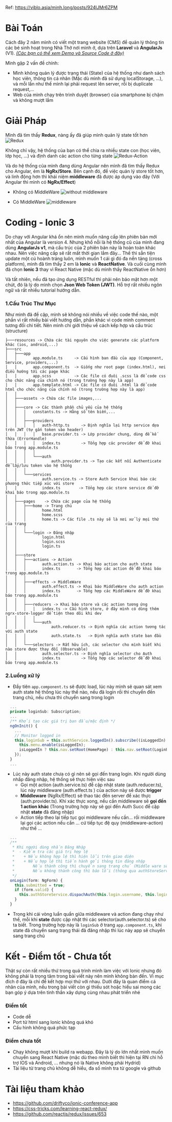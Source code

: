 Ref: https://viblo.asia/minh.long/posts/924lJMr6ZPM

# Bài Toán
Cách đây 2 năm mình có viết một trang website (CMS) để quản lý thông tin các bé sinh hoạt trong Nhà Thờ nơi mình ở, dựa trên **Laravel** và **AngularJs** (V1). [*(Các bạn có thể xem Demo và Source Code ở đây)*](https://github.com/minhlong/NamHoa-TNTTNamHoa)

Mình gặp 2 vấn đề chính:
*  Mình không quản lý được trạng thái (State) của hệ thống như danh sách học viên, thông tin cá nhân (Mặc dù mình đã sử dụng localStorage, ...), và mỗi lần như thế mình lại phải request lên server, rồi bị duplicate request,...
* Web của mình chạy trên trình duyệt (browser) của smartphone bị chậm và không mượt lắm

# Giải Pháp
Mình đã tìm thấy **Redux**, nàng ấy đã giúp mình quản lý state tốt hơn
![Redux](https://raw.githubusercontent.com/minhlong/Ionic3-JWT-NgRx-Effect/master/doc/redux-article-3-03.png)

Không chỉ vậy, hệ thống của bạn có thể chia ra nhiều state con (học viên, lớp học, ...) và định danh các action cho từng state
![Redux-Action](https://raw.githubusercontent.com/minhlong/Ionic3-JWT-NgRx-Effect/master/doc/redux-article-3-04.png)

Và do hệ thống của mình đang dùng Angular nên mình đã tìm thấy Redux cho Angular, ẻm là **NgRx/Store**. Bên cạnh đó, để việc quản lý store tốt hơn, và linh động hơn thì khái niệm **middleware** đã được áp dụng vào đây (Với Angular thì mình có **NgRx/Effect**)

* Không có MiddleWare
![without middleware](https://raw.githubusercontent.com/minhlong/Ionic3-JWT-NgRx-Effect/master/doc/withoutM.gif)

* Có MiddleWare
![middleware](https://raw.githubusercontent.com/minhlong/Ionic3-JWT-NgRx-Effect/master/doc/withM.gif)


# Coding - Ionic 3
Do chạy với Angular khá ổn nên mình muốn nâng cấp lên phiên bản mới nhất của Angular là version 4. Nhưng khổ nỗi là hệ thống cũ của mình đang dùng **AngularJs v1**, mà cấu trúc của 2 phiên bản này là hoàn toàn khác nhau. Nên việc nâng cấp sẽ rất mất thời gian lắm đây... Thế thì sẵn tiện update một cú hoành tráng luôn, mình muốn 1 cái gì đó đa nền tảng (cross platform), mình đã tìm thấy 2 em là **Ionic** và **ReactNative**. Và cuối cùng mình đã chọn **Ionic 3** thay vì React Native (mặc dù mình thấy ReactNative ổn hơn)

Và tất nhiên, nếu đã tạo ứng dụng RESTful thì phải nên bảo mật hơn một chút, đó là lý do mình chọn **Json Web Token (JWT)**. Hỗ trợ rất nhiều ngôn ngữ và rất nhiều tutorial hướng dẫn.

### 1.Cấu Trúc Thư Mục
Như mình đã đề cập, mình sẽ không nói nhiều về việc code thế nào, một phần vì rất nhiều bài viết hướng dẫn, phần khác vì code mình comment tương đối chi tiết. Nên mình chỉ giới thiệu về cách kếp hợp và cấu trúc (structure)

    ├───resources -> Chứa các tài nguyên cho việc generate các platform khác (ios, android,...)
    ├───src
    │   ├───app
    │   │       app.module.ts     -> Cấu hình ban đầu của app (Component, Service, providers,...)
    │   │       app.component.ts  -> Giống như root page (index.html), nơi điều hướng tới các page khác
    │   │       app.scss          -> Các file có đuôi .scss là để code css cho chức năng của chính nó (trong trường hợp này là app)
    │   │       app.template.html -> Các file có đuôi .html là để code html cho chức năng của chính nó (trong trường hợp này là app)
    │   │
    │   ├───assets -> Chứa các file images,... 
    │   │
    │   ├───core -> Các thành phần chủ yếu của hệ thống
    │   │   │   constants.ts -> Hằng số tên biến,...
    │   │   │
    │   │   ├───providers
    │   │   │   │   auth-http.ts     -> Định nghĩa lại http service dựa trên JWT (tự gắn token vào header)
    │   │   │   │   base.provider.ts -> Lớp provider chung, dùng để kế thừa (ErrorHandle)
    │   │   │   │   index.ts         -> Tổng hợp các provider để đỡ khai báo trong app.module.ts
    │   │   │   │
    │   │   │   └───auth
    │   │   │           auth.provider.ts -> Tạo các kết nối Authenticate để lấy/lưu token vào hệ thống
    │   │   │
    │   │   └───services
    │   │           auth.service.ts -> Store Auth Service khai báo các phương thức tiếp xúc với store
    │   │           index.ts        -> Tổng hợp các store service để đỡ khai báo trong app.module.ts
    │   │
    │   ├───pages    -> Chứa các page của hệ thống
    │   │   ├───home -> Trang chủ
    │   │   │       home.html
    │   │   │       home.scss
    │   │   │       home.ts -> Các file .ts này sẽ là nơi xử lý mọi thứ của trang
    │   │   │
    │   │   └───login -> Đăng nhập
    │   │           login.html
    │   │           login.scss
    │   │           login.ts
    │   │
    │   ├───store
    │   │   ├───actions -> Action
    │   │   │       auth.action.ts -> Khai báo action cho auth state
    │   │   │       index.ts       -> Tổng hợp các action để đỡ khai báo trong app.module.ts
    │   │   │
    │   │   ├───effects -> MiddleWare
    │   │   │       auth.effect.ts -> Khai báo MiddleWare cho auth action
    │   │   │       index.ts       -> Tổng hợp các MiddleWare để đỡ khai báo trong app.module.ts
    │   │   │
    │   │   ├───reducers -> Khai báo store và các action tương ứng
    │   │   │   │   index.ts -> Cấu hình store, ở đây mình có dùng thêm ngrx-store-logger để tiện theo dõi khi dev
    │   │   │   │
    │   │   │   └───auth
    │   │   │           auth.reducer.ts -> Định nghĩa các action tương tác với auth state
    │   │   │           auth.state.ts   -> Định nghĩa auth state ban đầu
    │   │   │
    │   │   └───selectors -> Rất hữu ích, các selector cho mình biết khi nào store được thay đổi (Observable)
    │   │           auth.selector.ts -> Định nghĩa selector cho Auth
    │   │           index.ts         -> Tổng hợp các selector để đỡ khai báo trong app.module.ts

### 2.Luồng xử lý
* Đầy tiên `app.component.ts` sẽ được load, lúc này mình sẽ quan sát xem auth state hệ thống lúc này thế nào, nếu đã login rồi thì chuyển đến trang chủ, nếu chưa thì chuyển sang trong login

```javascript
  ...
  private loginSub: Subscription;
  ...
  /** Khởi tạo các giá trị ban đầu/mặc định */
  ngOnInit() {
    ...
    // Monitor logged in
    this.loginSub = this.authService.loggedIn().subscribe((isLoggedIn) => {
      this.menu.enable(isLoggedIn);
      isLoggedIn ? this.nav.setRoot(HomePage) : this.nav.setRoot(LoginPage);
    });
  }
  ...
```
* Lúc này auth state chưa có gì nên sẽ gọi đến trang login. Khi người dùng nhấp đăng nhập, hệ thống sẽ thực hiện việc sau
  * Gọi một action (auth.service.ts) để cập nhật state (auth.reducer.ts), lúc này middleware (auth.effect.ts ) của action này sẽ được **trigger**
  * **Middleware** (NgRx/Effect) sẽ thao tác đến server để xác thực (auth.provider.ts). Khi xác thực xong, nếu cần middleware sẽ **gọi đến 1 action khác** (Trong trường hợp này sẽ gọi đến Auth Succ để cập nhật **state** đã đăng nhập)
  * Action tiếp theo lại tiếp tục gọi middleware nếu cần... rồi middleware lại gọi các action nếu cần ... cứ tiếp tục đệ quy (middleware-action) như thế ...
```javascript
  ...
  /**
   * Khi người dùng nhấn Đăng Nhập
   *  - Kiểm tra các giá trị hợp lệ
   *    + Nếu không hợp lệ thì hiện lỗi trên giao diện
   *    + Nếu hợp lệ thì tiến hành gởi thông tin đăng nhập
   *        Nếu thành công thì chuyển sang trang chủ (Middle ware sẽ làm việc này)
   *        Nếu không thành công thì báo lỗi (thông qua authStoreService.getErrorMessage)
   */
  onLogin(form: NgForm) {
    this.submitted = true;
    if (form.valid) {
      this.authStoreService.dispachAuth(this.login.username, this.login.password);
    }
  }
```

* Trong khi cái vòng luẩn quẩn giữa middleware và action đang chạy như thế, mỗi khi **state** được cập nhật thì các selector(auth.selector.ts) sẽ cho ta biết. Trong trường hợp này là `loginSub` ở trang `app.component.ts`, khi state đã chuyển sang trạng thái đã đăng nhập thì lúc này app sẽ chuyển sang trang chủ

# Kết - Điểm tốt - Chưa tốt
Thật sự còn rất nhiều thứ trong quá trình mình làm việc với Ionic nhưng đó không phải là trọng tâm trong bài viết này nên mình không bàn đến. Vì mục đích ở đây là chỉ để kết hợp mọi thứ với nhau. Dưới đây là quan điểm cá nhân của mình, nếu trong bài viết còn gì thiếu sót hoặc hiểu sai mong các bạn góp ý dựa trên tinh thần xây dựng cùng nhau phát triển nhé

### Điểm tốt
* Code dễ
* Port từ html sang Ionic không quá khó
* Cấu hình không quá phức tạp

### Điểm chưa tốt
* Chạy không mượt khi build ra webapp. Đây là lý do lớn nhất mình muốn chuyển sang React Native (mặc dù theo mình biết thì hiện tại RN chỉ hỗ trợ IOS và Android, ... nhưng nó là Native không phải Hydrid)
* Tài liệu từ trang chủ không dễ hiểu, đa số mình tra từ google và github

# Tài liệu tham khảo
* https://github.com/driftyco/ionic-conference-app
* https://css-tricks.com/learning-react-redux/
* https://github.com/reactjs/redux/issues/653
